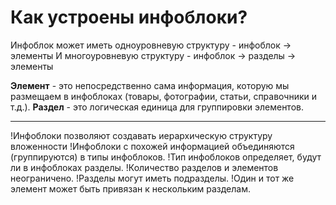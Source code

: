 # Как устроены инфоблоки?
Инфоблок может иметь одноуровневую структуру - инфоблок -> элементы
И многоуровневую структуру - инфоблок -> разделы -> элементы

**Элемент** - это непосредственно сама информация, которую мы размещаем в инфоблоках (товары, фотографии, статьи, справочники и т.д.).
**Раздел** - это логическая единица для группировки элементов.

---
!Инфоблоки позволяют создавать иерархическую структуру вложенности
!Инфоблоки с похожей информацией объединяются (группируются) в типы инфоблоков.
!Тип инфоблоков определяет, будут ли в инфоблоках разделы.
!Количество разделов и элементов неограничено.
!Разделы могут иметь подразделы.
!Один и тот же элемент может быть привязан к нескольким разделам.